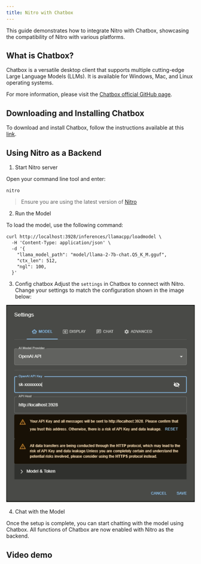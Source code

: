 ```yaml
---
title: Nitro with Chatbox
---
```


This guide demonstrates how to integrate Nitro with Chatbox, showcasing the compatibility of Nitro with various platforms.

## What is Chatbox?
Chatbox is a versatile desktop client that supports multiple cutting-edge Large Language Models (LLMs). It is available for Windows, Mac, and Linux operating systems. 

For more information, please visit the [Chatbox official GitHub page](https://github.com/Bin-Huang/chatbox).


## Downloading and Installing Chatbox

To download and install Chatbox, follow the instructions available at this [link](https://github.com/Bin-Huang/chatbox#download).

## Using Nitro as a Backend

1. Start Nitro server

Open your command line tool and enter:
```
nitro
```

> Ensure you are using the latest version of [Nitro](new/install.md)

2. Run the Model

To load the model, use the following command:

```
curl http://localhost:3928/inferences/llamacpp/loadmodel \
  -H 'Content-Type: application/json' \
  -d '{
    "llama_model_path": "model/llama-2-7b-chat.Q5_K_M.gguf",
    "ctx_len": 512,
    "ngl": 100,
  }'
```

3. Config chatbox
Adjust the `settings` in Chatbox to connect with Nitro. Change your settings to match the configuration shown in the image below:

![Settings](img/chatbox.PNG)

4. Chat with the Model

Once the setup is complete, you can start chatting with the model using Chatbox. All functions of Chatbox are now enabled with Nitro as the backend.

## Video demo